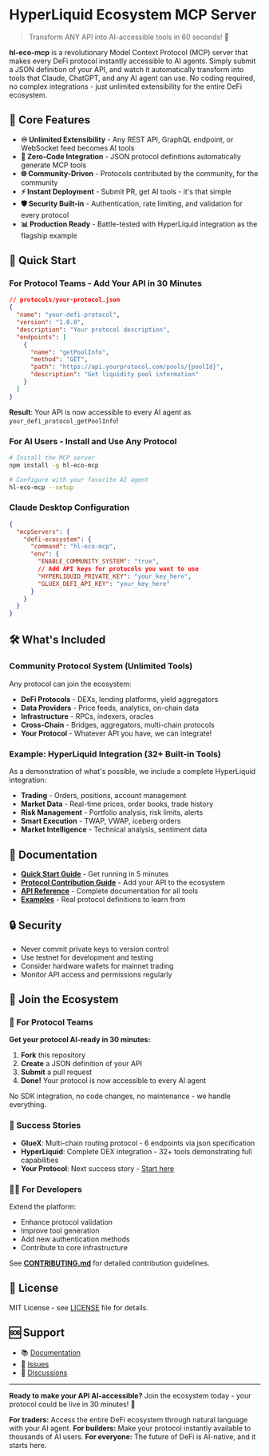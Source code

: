 # HyperLiquid Ecosystem MCP Server

> Transform ANY API into AI-accessible tools in 60 seconds! 🚀

**hl-eco-mcp** is a revolutionary Model Context Protocol (MCP) server that makes every DeFi protocol instantly accessible to AI agents. Simply submit a JSON definition of your API, and watch it automatically transform into tools that Claude, ChatGPT, and any AI agent can use. No coding required, no complex integrations - just unlimited extensibility for the entire DeFi ecosystem.

## 🌟 Core Features

- **♾️ Unlimited Extensibility** - Any REST API, GraphQL endpoint, or WebSocket feed becomes AI tools
- **🤖 Zero-Code Integration** - JSON protocol definitions automatically generate MCP tools
- **🌐 Community-Driven** - Protocols contributed by the community, for the community
- **⚡ Instant Deployment** - Submit PR, get AI tools - it's that simple
- **🛡️ Security Built-in** - Authentication, rate limiting, and validation for every protocol
- **📊 Production Ready** - Battle-tested with HyperLiquid integration as the flagship example

## 🚀 Quick Start

### For Protocol Teams - Add Your API in 30 Minutes

```json
// protocols/your-protocol.json
{
  "name": "your-defi-protocol",
  "version": "1.0.0",
  "description": "Your protocol description",
  "endpoints": [
    {
      "name": "getPoolInfo",
      "method": "GET",
      "path": "https://api.yourprotocol.com/pools/{poolId}",
      "description": "Get liquidity pool information"
    }
  ]
}
```

**Result**: Your API is now accessible to every AI agent as `your_defi_protocol_getPoolInfo`!

### For AI Users - Install and Use Any Protocol

```bash
# Install the MCP server
npm install -g hl-eco-mcp

# Configure with your favorite AI agent
hl-eco-mcp --setup
```

### Claude Desktop Configuration

```json
{
  "mcpServers": {
    "defi-ecosystem": {
      "command": "hl-eco-mcp",
      "env": {
        "ENABLE_COMMUNITY_SYSTEM": "true",
        // Add API keys for protocols you want to use
        "HYPERLIQUID_PRIVATE_KEY": "your_key_here",
        "GLUEX_DEFI_API_KEY": "your_key_here"
      }
    }
  }
}
```

## 🛠️ What's Included

### Community Protocol System (Unlimited Tools)

Any protocol can join the ecosystem:

- **DeFi Protocols** - DEXs, lending platforms, yield aggregators
- **Data Providers** - Price feeds, analytics, on-chain data
- **Infrastructure** - RPCs, indexers, oracles
- **Cross-Chain** - Bridges, aggregators, multi-chain protocols
- **Your Protocol** - Whatever API you have, we can integrate!

### Example: HyperLiquid Integration (32+ Built-in Tools)

As a demonstration of what's possible, we include a complete HyperLiquid integration:

- **Trading** - Orders, positions, account management
- **Market Data** - Real-time prices, order books, trade history
- **Risk Management** - Portfolio analysis, risk limits, alerts
- **Smart Execution** - TWAP, VWAP, iceberg orders
- **Market Intelligence** - Technical analysis, sentiment data

## 📖 Documentation

- **[Quick Start Guide](./docs/getting-started.md)** - Get running in 5 minutes
- **[Protocol Contribution Guide](./CONTRIBUTING.md)** - Add your API to the ecosystem
- **[API Reference](./docs/)** - Complete documentation for all tools
- **[Examples](./protocols/)** - Real protocol definitions to learn from

## 🔒 Security

- Never commit private keys to version control
- Use testnet for development and testing
- Consider hardware wallets for mainnet trading
- Monitor API access and permissions regularly

## 🤝 Join the Ecosystem

### 🎯 For Protocol Teams

**Get your protocol AI-ready in 30 minutes:**

1. **Fork** this repository
2. **Create** a JSON definition of your API
3. **Submit** a pull request
4. **Done!** Your protocol is now accessible to every AI agent

No SDK integration, no code changes, no maintenance - we handle everything.

### 🌟 Success Stories

- **GlueX**: Multi-chain routing protocol - 6 endpoints via json specification
- **HyperLiquid**: Complete DEX integration - 32+ tools demonstrating full capabilities
- **Your Protocol**: Next success story - [Start here](./CONTRIBUTING.md)

### 👨‍💻 For Developers

Extend the platform:

- Enhance protocol validation
- Improve tool generation
- Add new authentication methods
- Contribute to core infrastructure

See **[CONTRIBUTING.md](./CONTRIBUTING.md)** for detailed contribution guidelines.

## 📄 License

MIT License - see [LICENSE](LICENSE) file for details.

## 🆘 Support

- 📚 [Documentation](./docs/)
- 🐛 [Issues](https://github.com/khrafts/hyper-mcp/issues)
- 💬 [Discussions](https://github.com/khrafts/hyper-mcp/discussions)

---

**Ready to make your API AI-accessible?** Join the ecosystem today - your protocol could be live in 30 minutes! 🚀

**For traders:** Access the entire DeFi ecosystem through natural language with your AI agent.
**For builders:** Make your protocol instantly available to thousands of AI users.
**For everyone:** The future of DeFi is AI-native, and it starts here.
